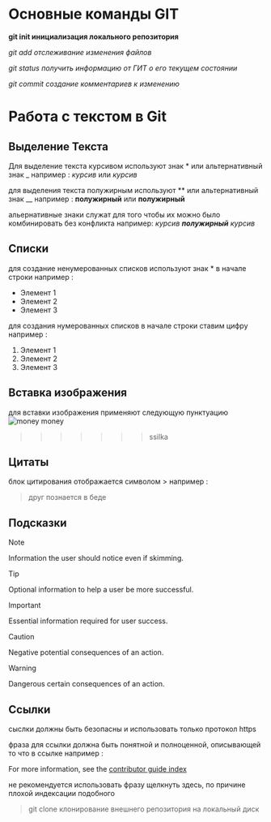 # Основные команды GIT

**git init инициализация локального репозитория**

*git add отслеживание изменения файлов*

*git status получить информацию от ГИТ о его текущем состоянии*

*git commit создание комментариев к изменению*

# Работа с текстом в Git

## Выделение Текста

Для выделение текста курсивом используют знак *  или альтернативный знак _ например :
*курсив* или _курсив_

для выделения текста полужирным используют ** или альтернативный знак __ например :
**полужирный** или __полужирный__

альернативные знаки служат для того чтобы их можно было комбинировать без конфликта например: 
*курсив __полужирный__ курсив*

## Списки

для создание ненумерованных списков используют знак * в начале строки например :
* Элемент 1
* Элемент 2
* Элемент 3

для создания нумерованных списков в начале строки ставим цифру например :
1. Элемент 1
2. Элемент 2
3. Элемент 3

## Вставка изображения

для вставки изображения применяют следующую пунктуацию ![money money](423.png)
>>>>>>> ssilka

## Цитаты

блок цитирования отображается символом > например :
> друг познается в беде

## Подсказки

> [!NOTE]
> Information the user should notice even if skimming.

> [!TIP]
> Optional information to help a user be more successful.

> [!IMPORTANT]
> Essential information required for user success.

> [!CAUTION]
> Negative potential consequences of an action.

> [!WARNING]
> Dangerous certain consequences of an action.

## Ссылки

сыслки должны быть безопасны и использовать только протокол https

фраза для ссылки должна быть понятной и полноценной, описывающей то что в ссылке например :

For more information, see the [contributor guide index](https://github.com/Azure/azure-content/blob/master/contributor-guide/contributor-guide-index.md)

не рекомендуется использовать фразу щелкнуть здесь, по причине плохой индексации подобного

> git clone клонирование внешнего репозитория на локальный диск